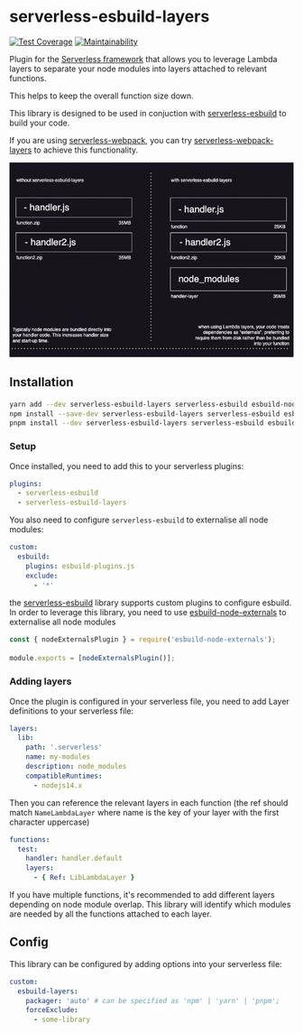 # serverless-esbuild-layers

[![Test Coverage](https://api.codeclimate.com/v1/badges/e5f4215f1f3f63aad0eb/test_coverage)](https://codeclimate.com/github/beforeyoubid/serverless-esbuild-layers/test_coverage) [![Maintainability](https://api.codeclimate.com/v1/badges/e5f4215f1f3f63aad0eb/maintainability)](https://codeclimate.com/github/beforeyoubid/serverless-esbuild-layers/maintainability)

Plugin for the [Serverless framework][serverless] that allows you to leverage Lambda layers to separate your node modules into layers attached to relevant functions.

This helps to keep the overall function size down.

This library is designed to be used in conjuction with [serverless-esbuild][serverless-esbuild] to build your code.

If you are using [serverless-webpack][serverless-webpack], you can try [serverless-webpack-layers][serverless-webpack-layers] to achieve this functionality.

![Diagram](./docs/diagram.png)

## Installation

```sh
yarn add --dev serverless-esbuild-layers serverless-esbuild esbuild-node-externals
npm install --save-dev serverless-esbuild-layers serverless-esbuild esbuild-node-externals
pnpm install --dev serverless-esbuild-layers serverless-esbuild esbuild-node-externals
```

### Setup
Once installed, you need to add this to your serverless plugins:

```yaml
plugins:
  - serverless-esbuild
  - serverless-esbuild-layers
```

You also need to configure `serverless-esbuild` to externalise all node modules:

```yaml
custom:
  esbuild:
    plugins: esbuild-plugins.js
    exclude:
      - '*'
```

the [serverless-esbuild][esbuild-plugins] library supports custom plugins to configure esbuild. In order to leverage this library, you need to use [esbuild-node-externals][esbuild-node-externals] to externalise all node modules

```js
const { nodeExternalsPlugin } = require('esbuild-node-externals');

module.exports = [nodeExternalsPlugin()];
```

### Adding layers

Once the plugin is configured in your serverless file, you need to add Layer definitions to your serverless file:

```yaml
layers:
  lib:
    path: '.serverless'
    name: my-modules
    description: node_modules
    compatibleRuntimes:
      - nodejs14.x
```

Then you can reference the relevant layers in each function (the ref should match `NameLambdaLayer` where name is the key of your layer with the first character uppercase)
```yaml
functions:
  test:
    handler: handler.default
    layers:
      - { Ref: LibLambdaLayer }
```

If you have multiple functions, it's recommended to add different layers depending on node module overlap. This library will identify which modules are needed by all the functions attached to each layer.

## Config

This library can be configured by adding options into your serverless file:

```yaml
custom:
  esbuild-layers:
    packager: 'auto' # can be specified as 'npm' | 'yarn' | 'pnpm';
    forceExclude:
      - some-library
```

[serverless]: https://www.serverless.com/
[serverless-esbuild]: https://github.com/floydspace/serverless-esbuild
[serverless-webpack]: https://github.com/serverless-heaven/serverless-webpack
[serverless-webpack-layers]: https://github.com/beforeyoubid/serverless-webpack-layers
[esbuild-plugins]: https://github.com/floydspace/serverless-esbuild#esbuild-plugins
[esbuild-node-externals]: https://github.com/pradel/esbuild-node-externals